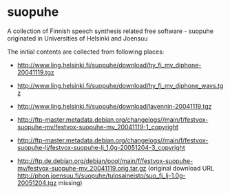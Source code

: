suopuhe
=======

A collection of Finnish speech synthesis related free software - suopuhe originated in Universities of Helsinki and Joensuu

The initial contents are collected from following places:

- http://www.ling.helsinki.fi/suopuhe/download/hy_fi_mv_diphone-20041119.tgz

- http://www.ling.helsinki.fi/suopuhe/download/hy_fi_mv_diphone_wavs.tgz

- http://www.ling.helsinki.fi/suopuhe/download/lavennin-20041119.tgz

- http://ftp-master.metadata.debian.org/changelogs//main/f/festvox-suopuhe-mv/festvox-suopuhe-mv_20041119-1_copyright

- http://ftp-master.metadata.debian.org/changelogs//main/f/festvox-suopuhe-lj/festvox-suopuhe-lj_1.0g-20051204-3_copyright

- http://ftp.de.debian.org/debian/pool/main/f/festvox-suopuhe-mv/festvox-suopuhe-mv_20041119.orig.tar.gz (original download URL http://phon.joensuu.fi/suopuhe/tulosaineisto/suo_fi_lj-1.0g-20051204.tgz missing)
